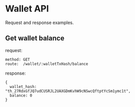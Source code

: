 # Wallet API

Request and response examples.

## Get wallet balance

request:
```
method: GET
route:  /wallet/:walletTxHash/balance
```
response:
```
{
  wallet_hash: "th_27RdxGfJQ7udCUSRJL2UAXGDmKvhW9cNSwcQftptYcSm1ymc1t",
  balance: 0
}
```